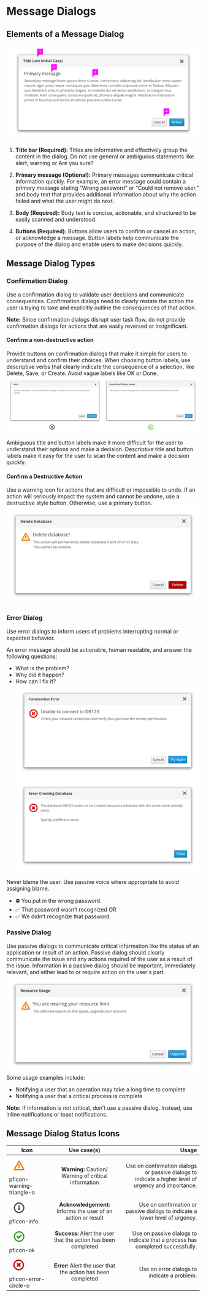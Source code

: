 
# Message Dialogs

## Elements of a Message Dialog
![Message Dialog Elements](img/msg-dialog-elements@2x.png)

1. **Title bar (Required):** Titles are informative and effectively group the content in the dialog. Do not use general or ambiguous statements like alert, warning or Are you sure?

2. **Primary message (Optional):** Primary messages communicate critical information quickly. For example, an error message could contain a primary message stating “Wrong password” or “Could not remove user,” and body text that provides additional information about why the action failed and what the user might do next.

3. **Body (Required):** Body text is concise, actionable, and structured to be easily scanned and understood.

4. **Buttons (Required):** Buttons allow users to confirm or cancel an action, or acknowledge a message. Button labels help communicate the purpose of the dialog and enable users to make decisions quickly.

## Message Dialog Types

### Confirmation Dialog
Use a confirmation dialog to validate user decisions and communicate consequences. Confirmation dialogs need to clearly restate the action the user is trying to take and explicitly outline the consequences of that action.

**Note:** Since confirmation dialogs disrupt user task flow, do not provide confirmation dialogs for actions that are easily reversed or insignificant.

#### Confirm a non-destructive action
Provide buttons on confirmation dialogs that make it simple for users to understand and confirm their choices. When choosing button labels, use descriptive verbs that clearly indicate the consequence of a selection, like Delete, Save, or Create. Avoid vague labels like OK or Done.
![Confirmation Dialog 1](img/msg-dialog-confirmation@2x.png)

Ambiguous title and button labels make it more difficult for the user to understand their options and make a decision.
Descriptive title and button labels make it easy for the user to scan the content and make a decision quickly.

#### Confirm a Destructive Action
Use a warning icon for actions that are difficult or impossible to undo. If an action will seriously impact the system and cannot be undone, use a destructive style button. Otherwise, use a primary button.
![Confirmation Dialog 2](img/msg-dialog-confirmation2@2x.png)

### Error Dialog
Use error dialogs to inform users of problems interrupting normal or expected behavior.

An error message should be actionable, human readable, and answer the following questions:
- What is the problem?
- Why did it happen?
- How can I fix it?
![Error Dialog 1](img/msg-dialog-error1@2x.png)
![Error Dialog 2](img/msg-dialog-error2@2x.png)

Never blame the user. Use passive voice where appropriate to avoid assigning blame.
- ⛔ You put in the wrong password.
- ✅ That password wasn’t recognized OR
- ✅ We didn’t recognize that password.

### Passive Dialog
Use passive dialogs to communicate critical information like the status of an application or result of an action. Passive dialog should clearly communicate the issue and any actions required of the user as a result of the issue. Information in a passive dialog should be important, immediately relevant, and either lead to or require action on the user's part.
![Passive Dialog ](img/msg-dialog-passive@2x.png)
Some usage examples include:
- Notifying a user that an operation may take a long time to complete
- Notifying a user that a critical process is complete

**Note:** If information is not critical, don’t use a passive dialog. Instead, use inline notifications or toast notifications.

## Message Dialog Status Icons

| Icon        | Use case(s)          | Usage |
| ------------- |:-------------:| -----:|
| ![status icon](img/status-icon1.png) pficon-warning-triangle-o | **Warning:** Caution/ Warning of critical information|Use on confirmation dialogs or passive dialogs to indicate a higher level of urgency and importance.|
| ![status icon](img/status-icon2.png) pficon-info| **Acknowledgement:** Informs the user of an action or result| Use on confirmation or passive dialogs to indicate a lower level of urgency.|
| ![status icon](img/status-icon3.png) pficon-ok|**Success:** Alert the user that the action has been completed| Use on passive dialogs to indicate that a process has completed successfully.|
| ![status icon](img/status-icon4.png) pficon-error-circle-o| **Error:** Alert the user that the action has been completed| Use on error dialogs to indicate a problem. |
